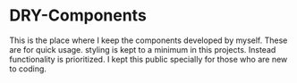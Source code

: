 # DRY-Components
This is the place where I keep the components developed by myself. These are for quick usage. styling is kept to a minimum in this projects. Instead functionality is prioritized. 
I kept this public specially for those who are new to coding. 
